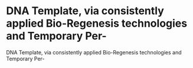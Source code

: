 # DNA Template, via consistently applied Bio-Regenesis technologies and Temporary Per-

DNA Template, via consistently applied Bio-Regenesis technologies and Temporary Per-